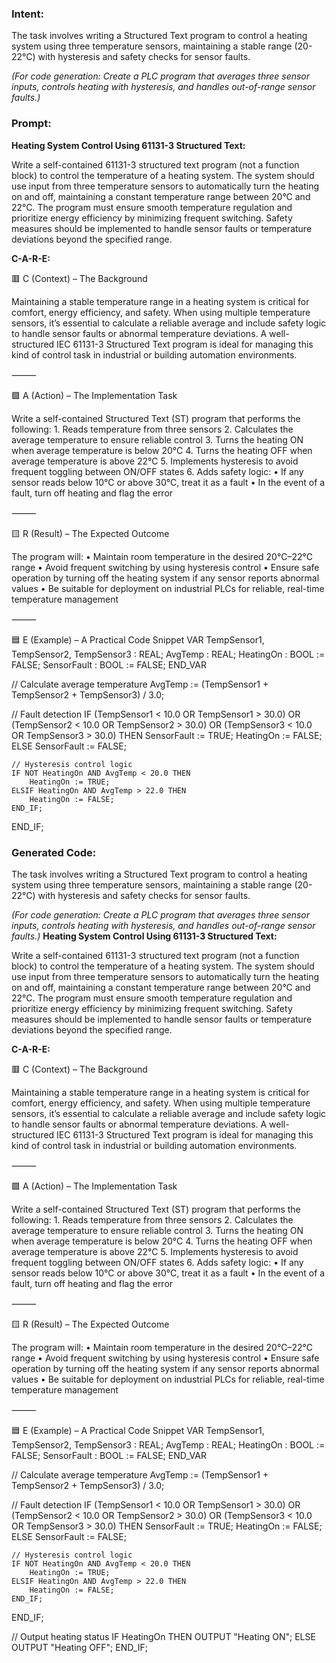### Intent:
The task involves writing a Structured Text program to control a heating system using three temperature sensors, maintaining a stable range (20-22°C) with hysteresis and safety checks for sensor faults.  

*(For code generation: Create a PLC program that averages three sensor inputs, controls heating with hysteresis, and handles out-of-range sensor faults.)*

### Prompt:
**Heating System Control Using 61131-3 Structured Text:**

Write a self-contained 61131-3 structured text program (not a function block) to control the temperature of a heating system. The system should use input from three temperature sensors to automatically turn the heating on and off, maintaining a constant temperature range between 20°C and 22°C. The program must ensure smooth temperature regulation and prioritize energy efficiency by minimizing frequent switching. Safety measures should be implemented to handle sensor faults or temperature deviations beyond the specified range.

**C-A-R-E:**

🟥 C (Context) – The Background

Maintaining a stable temperature range in a heating system is critical for comfort, energy efficiency, and safety. When using multiple temperature sensors, it’s essential to calculate a reliable average and include safety logic to handle sensor faults or abnormal temperature deviations. A well-structured IEC 61131-3 Structured Text program is ideal for managing this kind of control task in industrial or building automation environments.

⸻

🟩 A (Action) – The Implementation Task

Write a self-contained Structured Text (ST) program that performs the following:
	1.	Reads temperature from three sensors
	2.	Calculates the average temperature to ensure reliable control
	3.	Turns the heating ON when average temperature is below 20°C
	4.	Turns the heating OFF when average temperature is above 22°C
	5.	Implements hysteresis to avoid frequent toggling between ON/OFF states
	6.	Adds safety logic:
	•	If any sensor reads below 10°C or above 30°C, treat it as a fault
	•	In the event of a fault, turn off heating and flag the error

⸻

🟨 R (Result) – The Expected Outcome

The program will:
	•	Maintain room temperature in the desired 20°C–22°C range
	•	Avoid frequent switching by using hysteresis control
	•	Ensure safe operation by turning off the heating system if any sensor reports abnormal values
	•	Be suitable for deployment on industrial PLCs for reliable, real-time temperature management

⸻

🟦 E (Example) – A Practical Code Snippet
VAR
    TempSensor1, TempSensor2, TempSensor3 : REAL;
    AvgTemp : REAL;
    HeatingOn : BOOL := FALSE;
    SensorFault : BOOL := FALSE;
END_VAR

// Calculate average temperature
AvgTemp := (TempSensor1 + TempSensor2 + TempSensor3) / 3.0;

// Fault detection
IF (TempSensor1 < 10.0 OR TempSensor1 > 30.0) OR
   (TempSensor2 < 10.0 OR TempSensor2 > 30.0) OR
   (TempSensor3 < 10.0 OR TempSensor3 > 30.0) THEN
    SensorFault := TRUE;
    HeatingOn := FALSE;
ELSE
    SensorFault := FALSE;

    // Hysteresis control logic
    IF NOT HeatingOn AND AvgTemp < 20.0 THEN
        HeatingOn := TRUE;
    ELSIF HeatingOn AND AvgTemp > 22.0 THEN
        HeatingOn := FALSE;
    END_IF;
END_IF;

### Generated Code:
The task involves writing a Structured Text program to control a heating system using three temperature sensors, maintaining a stable range (20-22°C) with hysteresis and safety checks for sensor faults.  

*(For code generation: Create a PLC program that averages three sensor inputs, controls heating with hysteresis, and handles out-of-range sensor faults.)*
**Heating System Control Using 61131-3 Structured Text:**

Write a self-contained 61131-3 structured text program (not a function block) to control the temperature of a heating system. The system should use input from three temperature sensors to automatically turn the heating on and off, maintaining a constant temperature range between 20°C and 22°C. The program must ensure smooth temperature regulation and prioritize energy efficiency by minimizing frequent switching. Safety measures should be implemented to handle sensor faults or temperature deviations beyond the specified range.

**C-A-R-E:**

🟥 C (Context) – The Background

Maintaining a stable temperature range in a heating system is critical for comfort, energy efficiency, and safety. When using multiple temperature sensors, it’s essential to calculate a reliable average and include safety logic to handle sensor faults or abnormal temperature deviations. A well-structured IEC 61131-3 Structured Text program is ideal for managing this kind of control task in industrial or building automation environments.

⸻

🟩 A (Action) – The Implementation Task

Write a self-contained Structured Text (ST) program that performs the following:
	1.	Reads temperature from three sensors
	2.	Calculates the average temperature to ensure reliable control
	3.	Turns the heating ON when average temperature is below 20°C
	4.	Turns the heating OFF when average temperature is above 22°C
	5.	Implements hysteresis to avoid frequent toggling between ON/OFF states
	6.	Adds safety logic:
	•	If any sensor reads below 10°C or above 30°C, treat it as a fault
	•	In the event of a fault, turn off heating and flag the error

⸻

🟨 R (Result) – The Expected Outcome

The program will:
	•	Maintain room temperature in the desired 20°C–22°C range
	•	Avoid frequent switching by using hysteresis control
	•	Ensure safe operation by turning off the heating system if any sensor reports abnormal values
	•	Be suitable for deployment on industrial PLCs for reliable, real-time temperature management

⸻

🟦 E (Example) – A Practical Code Snippet
VAR
    TempSensor1, TempSensor2, TempSensor3 : REAL;
    AvgTemp : REAL;
    HeatingOn : BOOL := FALSE;
    SensorFault : BOOL := FALSE;
END_VAR

// Calculate average temperature
AvgTemp := (TempSensor1 + TempSensor2 + TempSensor3) / 3.0;

// Fault detection
IF (TempSensor1 < 10.0 OR TempSensor1 > 30.0) OR
   (TempSensor2 < 10.0 OR TempSensor2 > 30.0) OR
   (TempSensor3 < 10.0 OR TempSensor3 > 30.0) THEN
    SensorFault := TRUE;
    HeatingOn := FALSE;
ELSE
    SensorFault := FALSE;

    // Hysteresis control logic
    IF NOT HeatingOn AND AvgTemp < 20.0 THEN
        HeatingOn := TRUE;
    ELSIF HeatingOn AND AvgTemp > 22.0 THEN
        HeatingOn := FALSE;
    END_IF;
END_IF;

// Output heating status
IF HeatingOn THEN
    OUTPUT "Heating ON";
ELSE
    OUTPUT "Heating OFF";
END_IF;
